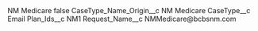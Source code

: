 <?xml version="1.0" encoding="UTF-8"?>
<CustomMetadata xmlns="http://soap.sforce.com/2006/04/metadata" xmlns:xsi="http://www.w3.org/2001/XMLSchema-instance" xmlns:xsd="http://www.w3.org/2001/XMLSchema">
    <label>NM Medicare</label>
    <protected>false</protected>
    <values>
        <field>CaseType_Name_Origin__c</field>
        <value xsi:type="xsd:string">NM Medicare</value>
    </values>
    <values>
        <field>CaseType__c</field>
        <value xsi:type="xsd:string">Email</value>
    </values>
    <values>
        <field>Plan_Ids__c</field>
        <value xsi:type="xsd:string">NM1</value>
    </values>
    <values>
        <field>Request_Name__c</field>
        <value xsi:type="xsd:string">NMMedicare@bcbsnm.com</value>
    </values>
</CustomMetadata>
